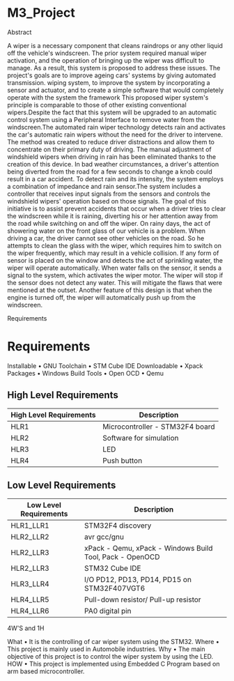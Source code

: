# M3_Project

Abstract

A wiper is a necessary component that cleans raindrops or any other liquid off the vehicle's windscreen. The prior system required manual wiper activation, and the operation of bringing up the wiper was difficult to manage. As a result, this system is proposed to address these issues. The project's goals are to improve ageing cars' systems by giving automated transmission. wiping system, to improve the system by incorporating a sensor and actuator, and to create a simple software that would completely operate with the system the framework This proposed wiper system's principle is comparable to those of other existing conventional wipers.Despite the fact that this system will be upgraded to an automatic control system using a Peripheral Interface to remove water from the windscreen.The automated rain wiper technology detects rain and activates the car's automatic rain wipers without the need for the driver to intervene. The method was created to reduce driver distractions and allow them to concentrate on their primary duty of driving. The manual adjustment of windshield wipers when driving in rain has been eliminated thanks to the creation of this device. In bad weather circumstances, a driver's attention being diverted from the road for a few seconds to change a knob could result in a car accident. To detect rain and its intensity, the system employs a combination of impedance and rain sensor.The system includes a controller that receives input signals from the sensors and controls the windshield wipers' operation based on those signals. The goal of this initiative is to assist prevent accidents that occur when a driver tries to clear the windscreen while it is raining, diverting his or her attention away from the road while switching on and off the wiper. On rainy days, the act of showering water on the front glass of our vehicle is a problem. When driving a car, the driver cannot see other vehicles on the road. So he attempts to clean the glass with the wiper, which requires him to switch on the wiper frequently, which may result in a vehicle collision. If any form of sensor is placed on the window and detects the act of sprinkling water, the wiper will operate automatically. When water falls on the sensor, it sends a signal to the system, which activates the wiper motor. The wiper will stop if the sensor does not detect any water. This will mitigate the flaws that were mentioned at the outset. Another feature of this design is that when the engine is turned off, the wiper will automatically push up from the windscreen.

Requirements

# Requirements

Installable
•	GNU Toolchain
•	STM Cube IDE
Downloadable
•	Xpack Packages
•	Windows Build Tools
•	Open OCD
•	Qemu

## High Level Requirements
| High Level Requirements  | Description |
| ------------- | ------------- |
| HLR1  | Microcontroller - STM32F4 board |
| HLR2  | Software for simulation |
| HLR3  | LED |
| HLR4  | Push button |

## Low Level Requirements
| Low Level Requirements	  | Description |
| ------------- | ------------- |
| HLR1_LLR1 | STM32F4 discovery  |
| HLR2_LLR2 | avr gcc/gnu |
| HLR2_LLR3 | xPack - Qemu, xPack - Windows Build Tool, Pack - OpenOCD |
| HLR2_LLR3 | STM32 Cube IDE |
| HLR3_LLR4 | I/O PD12, PD13, PD14, PD15 on STM32F407VGT6 |
| HLR4_LLR5 | Pull-down resistor/ Pull-up resistor  |
| HLR4_LLR6 | PA0 digital pin  |


4W'S and 1H

What
•	It is the controlling of car wiper system using the STM32.
Where
•	This project is mainly used in Automobile industries.
Why
•	The main objective of this project is to control the wiper system by using the LED.
HOW
•	This project is implemented using Embedded C Program based on arm based microcontroller.

